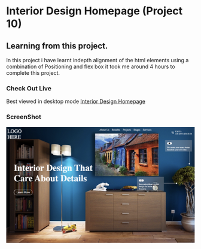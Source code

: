 # Interior Design Homepage (Project 10)

## Learning from this project.

In this project i have learnt indepth alignment of the html elements using a combination of Positioning and flex box it took me around 4 hours to complete this project.


### Check Out Live
Best viewed in desktop mode
 [Interior Design Homepage](https://interior-design-homepage.netlify.app/)

### ScreenShot

![](/Screenshot%202022-08-02%20at%2022.31.46.png)

